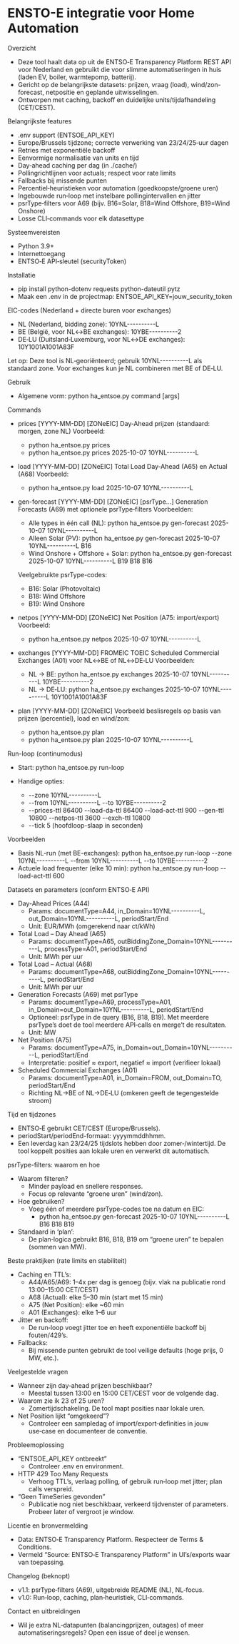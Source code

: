 # ENSTO-E integratie voor Home Automation

Overzicht

- Deze tool haalt data op uit de ENTSO‑E Transparency Platform REST API voor Nederland en gebruikt die voor slimme automatiseringen in huis (laden EV, boiler, warmtepomp, batterij).
- Gericht op de belangrijkste datasets: prijzen, vraag (load), wind/zon-forecast, netpositie en geplande uitwisselingen.
- Ontworpen met caching, backoff en duidelijke units/tijdafhandeling (CET/CEST).

Belangrijkste features

- .env support (ENTSOE_API_KEY)
- Europe/Brussels tijdzone; correcte verwerking van 23/24/25‑uur dagen
- Retries met exponentiële backoff
- Eenvormige normalisatie van units en tijd
- Day‑ahead caching per dag (in ./cache/)
- Pollingrichtlijnen voor actuals; respect voor rate limits
- Fallbacks bij missende punten
- Percentiel‑heuristieken voor automation (goedkoopste/groene uren)
- Ingebouwde run‑loop met instelbare pollingintervallen en jitter
- psrType‑filters voor A69 (bijv. B16=Solar, B18=Wind Offshore, B19=Wind Onshore)
- Losse CLI‑commands voor elk datasettype

Systeemvereisten

- Python 3.9+
- Internettoegang
- ENTSO‑E API‑sleutel (securityToken)

Installatie

- pip install python-dotenv requests python-dateutil pytz
- Maak een .env in de projectmap:
  ENTSOE_API_KEY=jouw_security_token

EIC-codes (Nederland + directe buren voor exchanges)

- NL (Nederland, bidding zone): 10YNL----------L
- BE (België, voor NL↔BE exchanges): 10YBE----------2
- DE‑LU (Duitsland‑Luxemburg, voor NL↔DE exchanges): 10Y1001A1001A83F

Let op: Deze tool is NL‑georiënteerd; gebruik 10YNL----------L als standaard zone. Voor exchanges kun je NL combineren met BE of DE‑LU.

Gebruik

- Algemene vorm:
  python ha_entsoe.py command [args]

Commands

- prices [YYYY-MM-DD] [ZONeEIC]
  Day‑Ahead prijzen (standaard: morgen, zone NL)
  Voorbeeld:

  - python ha_entsoe.py prices
  - python ha_entsoe.py prices 2025-10-07 10YNL----------L

- load [YYYY-MM-DD] [ZONeEIC]
  Total Load Day‑Ahead (A65) en Actual (A68)
  Voorbeeld:

  - python ha_entsoe.py load 2025-10-07 10YNL----------L

- gen-forecast [YYYY-MM-DD] [ZONeEIC] [psrType...]
  Generation Forecasts (A69) met optionele psrType‑filters
  Voorbeelden:

  - Alle types in één call (NL):
    python ha_entsoe.py gen-forecast 2025-10-07 10YNL----------L
  - Alleen Solar (PV):
    python ha_entsoe.py gen-forecast 2025-10-07 10YNL----------L B16
  - Wind Onshore + Offshore + Solar:
    python ha_entsoe.py gen-forecast 2025-10-07 10YNL----------L B19 B18 B16

  Veelgebruikte psrType-codes:

  - B16: Solar (Photovoltaic)
  - B18: Wind Offshore
  - B19: Wind Onshore

- netpos [YYYY-MM-DD] [ZONeEIC]
  Net Position (A75: import/export)
  Voorbeeld:

  - python ha_entsoe.py netpos 2025-10-07 10YNL----------L

- exchanges [YYYY-MM-DD] FROMEIC TOEIC
  Scheduled Commercial Exchanges (A01) voor NL↔BE of NL↔DE‑LU
  Voorbeelden:

  - NL → BE:
    python ha_entsoe.py exchanges 2025-10-07 10YNL----------L 10YBE----------2
  - NL → DE‑LU:
    python ha_entsoe.py exchanges 2025-10-07 10YNL----------L 10Y1001A1001A83F

- plan [YYYY-MM-DD] [ZONeEIC]
  Voorbeeld beslisregels op basis van prijzen (percentiel), load en wind/zon:
  - python ha_entsoe.py plan
  - python ha_entsoe.py plan 2025-10-07 10YNL----------L

Run-loop (continumodus)

- Start:
  python ha_entsoe.py run-loop

- Handige opties:
  - --zone 10YNL----------L
  - --from 10YNL----------L --to 10YBE----------2
  - --prices-ttl 86400 --load-da-ttl 86400 --load-act-ttl 900 --gen-ttl 10800 --netpos-ttl 3600 --exch-ttl 10800
  - --tick 5 (hoofdloop-slaap in seconden)

Voorbeelden

- Basis NL-run (met BE-exchanges):
  python ha_entsoe.py run-loop --zone 10YNL----------L --from 10YNL----------L --to 10YBE----------2
- Actuele load frequenter (elke 10 min):
  python ha_entsoe.py run-loop --load-act-ttl 600

Datasets en parameters (conform ENTSO‑E API)

- Day-Ahead Prices (A44)
  - Params: documentType=A44, in_Domain=10YNL----------L, out_Domain=10YNL----------L, periodStart/End
  - Unit: EUR/MWh (omgerekend naar ct/kWh)
- Total Load – Day Ahead (A65)
  - Params: documentType=A65, outBiddingZone_Domain=10YNL----------L, processType=A01, periodStart/End
  - Unit: MWh per uur
- Total Load – Actual (A68)
  - Params: documentType=A68, outBiddingZone_Domain=10YNL----------L, periodStart/End
  - Unit: MWh per uur
- Generation Forecasts (A69) met psrType
  - Params: documentType=A69, processType=A01, in_Domain=out_Domain=10YNL----------L, periodStart/End
  - Optioneel: psrType in de query (B16, B18, B19). Met meerdere psrType’s doet de tool meerdere API‑calls en merge’t de resultaten.
  - Unit: MW
- Net Position (A75)
  - Params: documentType=A75, in_Domain=out_Domain=10YNL----------L, periodStart/End
  - Interpretatie: positief ≈ export, negatief ≈ import (verifieer lokaal)
- Scheduled Commercial Exchanges (A01)
  - Params: documentType=A01, in_Domain=FROM, out_Domain=TO, periodStart/End
  - Richting NL→BE of NL→DE‑LU (omkeren geeft de tegengestelde stroom)

Tijd en tijdzones

- ENTSO‑E gebruikt CET/CEST (Europe/Brussels).
- periodStart/periodEnd-formaat: yyyymmddhhmm.
- Een leverdag kan 23/24/25 tijdslots hebben door zomer‑/wintertijd. De tool koppelt posities aan lokale uren en verwerkt dit automatisch.

psrType-filters: waarom en hoe

- Waarom filteren?
  - Minder payload en snellere responses.
  - Focus op relevante “groene uren” (wind/zon).
- Hoe gebruiken?
  - Voeg één of meerdere psrType-codes toe na datum en EIC:
    - python ha_entsoe.py gen-forecast 2025-10-07 10YNL----------L B16 B18 B19
- Standaard in ‘plan’:
  - De plan‑logica gebruikt B16, B18, B19 om “groene uren” te bepalen (sommen van MW).

Beste praktijken (rate limits en stabiliteit)

- Caching en TTL’s:
  - A44/A65/A69: 1–4x per dag is genoeg (bijv. vlak na publicatie rond 13:00–15:00 CET/CEST)
  - A68 (Actual): elke 5–30 min (start met 15 min)
  - A75 (Net Position): elke ~60 min
  - A01 (Exchanges): elke 1–6 uur
- Jitter en backoff:
  - De run‑loop voegt jitter toe en heeft exponentiële backoff bij fouten/429’s.
- Fallbacks:
  - Bij missende punten gebruikt de tool veilige defaults (hoge prijs, 0 MW, etc.).

Veelgestelde vragen

- Wanneer zijn day‑ahead prijzen beschikbaar?
  - Meestal tussen 13:00 en 15:00 CET/CEST voor de volgende dag.
- Waarom zie ik 23 of 25 uren?
  - Zomertijdschakeling. De tool mapt posities naar lokale uren.
- Net Position lijkt “omgekeerd”?
  - Controleer een sampledag of import/export‑definities in jouw use‑case en documenteer de conventie.

Probleemoplossing

- “ENTSOE_API_KEY ontbreekt”
  - Controleer .env en environment.
- HTTP 429 Too Many Requests
  - Verhoog TTL’s, verlaag polling, of gebruik run‑loop met jitter; plan calls verspreid.
- “Geen TimeSeries gevonden”
  - Publicatie nog niet beschikbaar, verkeerd tijdvenster of parameters. Probeer later of vergroot je window.

Licentie en bronvermelding

- Data: ENTSO‑E Transparency Platform. Respecteer de Terms & Conditions.
- Vermeld “Source: ENTSO‑E Transparency Platform” in UI’s/exports waar van toepassing.

Changelog (beknopt)

- v1.1: psrType‑filters (A69), uitgebreide README (NL), NL‑focus.
- v1.0: Run‑loop, caching, plan‑heuristiek, CLI‑commands.

Contact en uitbreidingen

- Wil je extra NL‑datapunten (balancingprijzen, outages) of meer automatiseringsregels? Open een issue of deel je wensen.
